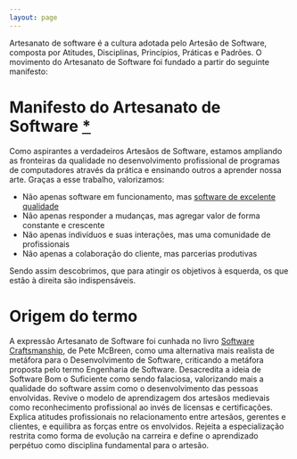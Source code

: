 ```yaml
---
layout: page
---
```


Artesanato de software é a cultura adotada pelo Artesão de Software, composta por Atitudes, Disciplinas, Princípios, Práticas e Padrões. O movimento do Artesanato de Software foi fundado a partir do seguinte manifesto:

# Manifesto do Artesanato de Software [*](http://manifesto.softwarecraftsmanship.org)

Como aspirantes a verdadeiros Artesãos de Software, estamos ampliando as fronteiras da qualidade no desenvolvimento profissional de programas de computadores através da prática e ensinando outros a aprender nossa arte. Graças a esse trabalho, valorizamos:

- Não apenas software em funcionamento, mas [software de excelente qualidade](software-de-excelente-qualidade.html)
- Não apenas responder a mudanças, mas agregar valor de forma constante e crescente
- Não apenas indivíduos e suas interações, mas uma comunidade de profissionais
- Não apenas a colaboração do cliente, mas parcerias produtivas

Sendo assim descobrimos, que para atingir os objetivos à esquerda, os que estão à direita são indispensáveis.

# Origem do termo

A expressão Artesanato de Software foi cunhada no livro [Software Craftsmanship](http://www.mcbreen.ab.ca/SoftwareCraftsmanship/), de Pete McBreen, como uma alternativa mais realista de metáfora para o Desenvolvimento de Software, criticando a metáfora proposta pelo termo Engenharia de Software. Desacredita a ideia de Software Bom o Suficiente como sendo falaciosa, valorizando mais a qualidade do software assim como o desenvolvimento das pessoas envolvidas. Revive o modelo de aprendizagem dos artesãos medievais como reconhecimento profissional ao invés de licensas e certificações. Explica atitudes profissionais no relacionamento entre artesãos, gerentes e clientes, e equilibra as forças entre os envolvidos. Rejeita a especialização restrita como forma de evolução na carreira e define o aprendizado perpétuo como disciplina fundamental para o artesão.
